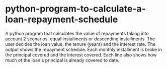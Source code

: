 # python-program-to-calculate-a-loan-repayment-schedule
A python program that calculates the value of repayments taking into account 2 scenarios: equal installments or descending installments. The user decides the loan value, the tenure (years) and the interest rate. The output shows the repayment schedule. Each monthly installment is broke in the principal covered and the interest covered. Each line also shows how much of the loan's principal is already covered to date.
